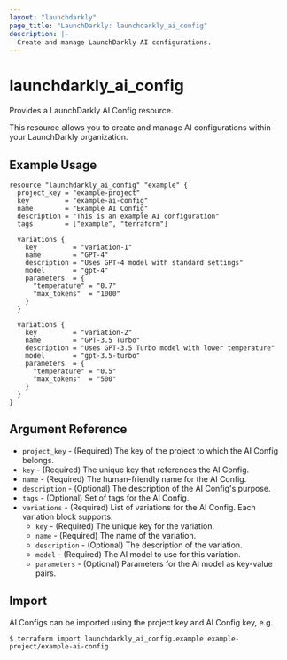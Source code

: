 ```yaml
---
layout: "launchdarkly"
page_title: "LaunchDarkly: launchdarkly_ai_config"
description: |-
  Create and manage LaunchDarkly AI configurations.
---
```


# launchdarkly_ai_config

Provides a LaunchDarkly AI Config resource.

This resource allows you to create and manage AI configurations within your LaunchDarkly organization.

## Example Usage

```hcl
resource "launchdarkly_ai_config" "example" {
  project_key = "example-project"
  key         = "example-ai-config"
  name        = "Example AI Config"
  description = "This is an example AI configuration"
  tags        = ["example", "terraform"]
  
  variations {
    key         = "variation-1"
    name        = "GPT-4"
    description = "Uses GPT-4 model with standard settings"
    model       = "gpt-4"
    parameters  = {
      "temperature" = "0.7"
      "max_tokens"  = "1000"
    }
  }
  
  variations {
    key         = "variation-2"
    name        = "GPT-3.5 Turbo"
    description = "Uses GPT-3.5 Turbo model with lower temperature"
    model       = "gpt-3.5-turbo"
    parameters  = {
      "temperature" = "0.5"
      "max_tokens"  = "500"
    }
  }
}
```

## Argument Reference

- `project_key` - (Required) The key of the project to which the AI Config belongs.
- `key` - (Required) The unique key that references the AI Config.
- `name` - (Required) The human-friendly name for the AI Config.
- `description` - (Optional) The description of the AI Config's purpose.
- `tags` - (Optional) Set of tags for the AI Config.
- `variations` - (Required) List of variations for the AI Config. Each variation block supports:
  - `key` - (Required) The unique key for the variation.
  - `name` - (Required) The name of the variation.
  - `description` - (Optional) The description of the variation.
  - `model` - (Required) The AI model to use for this variation.
  - `parameters` - (Optional) Parameters for the AI model as key-value pairs.

## Import

AI Configs can be imported using the project key and AI Config key, e.g.

```
$ terraform import launchdarkly_ai_config.example example-project/example-ai-config
```
